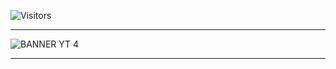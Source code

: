 ![Visitors](https://api.visitorbadge.io/api/visitors?path=https%3A%2F%2Fgithub.com%2Fkoreoxy&countColor=%23697689&style=flat-square&labelStyle=upper)
<hr>

![BANNER YT 4](https://github.com/koreoxy/koreoxy/assets/73381115/c6d061f8-5192-4ac5-9909-317e14787d39)


<div align="center">

<hr>
